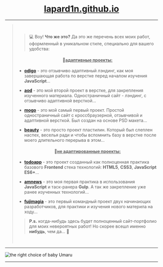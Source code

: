 <h1 align="center">
  <a href="https://lapard1n.github.io/">lapard1n.github.io</a>
</h1>

---

> ⠀
>
> > 💻 Воу! **Что же это?** Да это же перечень всех моих работ, оформленный в уникальном стиле, специально для вашего удобства:
>
> <h4 align="center">📌<u>адаптивные проекты:</u></h4>
>
> - **[odigo](https://lapard1n.github.io/odigo)** - это отзывчиво адаптивный лэндинг, как моя завершающая работа по верстке перед началом изучения **JavaScript**...
>
> * **[aod](https://lapard1n.github.io/aod)** - это мой второй проект в верстке, для закрепления изученного материала. Одностраничный сайт - лэндинг, с отзывчиво адаптивной версткой...
>
> - **[mogo](https://lapard1n.github.io/mogo)** - это мой самый первый проект. Простой одностраничный сайт с кроссбраузерной, отзывчивой и адаптивной версткой. Был создан на основе PSD макета...
>
> * **[beauty](https://lapard1n.github.io/beauty)** - это просто проект пластилин. Который был слеплен наспех, веселья ради и чтобы вспомнить базу в верстке после моего длительного перерыва в этом...
>
> <h4 align="center">📌<u>не адаптированные проекты:</u></h4>
>
> - **[todoapp](https://lapard1n.github.io/todoapp)** - это проект созданный как полноценная практика базового **Frontend** стека технологий: **HTML5**, **CSS3**, **JavaScript ES6+**...
>
> * **[amnews](https://lapard1n.github.io/amnews)** - это моя первая практика в использования **JavaScript** и таск-ранера **Gulp**. А так же закрепление уже ранее изученных технологий...
>
> - **[fujimagia](https://lapard1n.github.io/fujimagia)** - это первый командный проект двух начинающих разработчиков, для практики и изучения нового материла на ходу...
>
> > **P.s.** когда-_нибудь_ здесь будет полноценный сайт-портфолио для моих невероятных работ! Но скорее всешл именно **нибудь**, чем да... 👋
>
> ⠀

---

![the right choice of baby Umaru](https://raw.githubusercontent.com/cat-milk/Anime-Girls-Holding-Programming-Books/master/Javascript/Doma_Umaru_Java_Script_The_Good_Parts.png "the right choice of baby Umaru")

---
